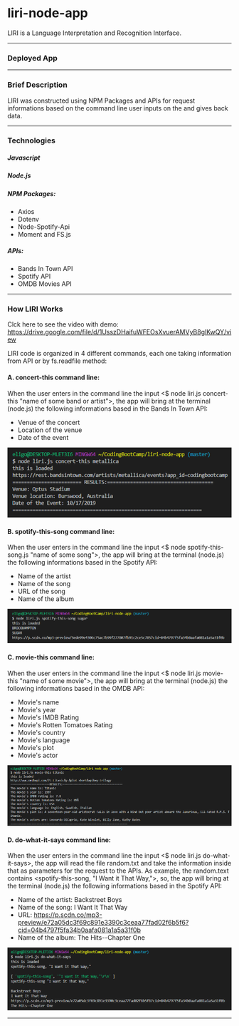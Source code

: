 # liri-node-app

LIRI is a Language Interpretation and Recognition Interface.

---

### Deployed App


---

### Brief Description

LIRI was constructed using NPM Packages and APIs for request informations based on the command line user inputs on the and gives back data.

---

### Technologies

##### Javascript
##### Node.js
##### NPM Packages: 
* Axios
* Dotenv
* Node-Spotify-Api
* Moment and FS.js
##### APIs: 
* Bands In Town API
* Spotify API 
* OMDB Movies API

---

### How LIRI Works

Clck here to see the video with demo: https://drive.google.com/file/d/1UsszDHaifuWFEOsXvuerAMVyB8glKwQY/view

LIRI code is organized in 4 different commands, each one taking information from API or by fs.readfile method:

#### A. concert-this command line:
When the user enters in the command line the input <$ node liri.js concert-this "name of some band or artist">, the app will bring at the terminal (node.js) the following informations based in the Bands In Town API:
* Venue of the concert
* Location of the venue
* Date of the event

![picture alt](/images/concert-this.png "Concert of a artist/band")

#### B. spotify-this-song command line:
When the user enters in the command line the input <$ node spotify-this-song.js "name of some song">, the app will bring at the terminal (node.js) the following informations based in the Spotify API:
* Name of the artist
* Name of the song
* URL of the song
* Name of the album

![picture alt](/images/spotify-this-song.png "Song of a artist/band")

#### C. movie-this command line:
When the user enters in the command line the input <$ node liri.js movie-this "name of some movie">, the app will bring at the terminal (node.js) the following informations based in the OMDB API:
* Movie's name
* Movie's year
* Movie's IMDB Rating
* Movie's Rotten Tomatoes Rating
* Movie's country
* Movie's language
* Movie's plot
* Movie's actor

![picture alt](/images/movie-this.png "Movies")

#### D. do-what-it-says command line:
When the user enters in the command line the input <$ node liri.js do-what-it-says>, the app will read the file random.txt and take the information inside that as parameters for the request to the APIs. 
As example, the random.text contains <spotify-this-song, "I Want it That Way,">, so, the app will bring at the terminal (node.js) the following informations based in the Spotify API:
* Name of the artist: Backstreet Boys
* Name of the song: I Want It That Way
* URL: https://p.scdn.co/mp3-preview/e72a05dc3f69c891e3390c3ceaa77fad02f6b5f6?cid=04b4797f5fa34b0aafa081a1a5a31f0b
* Name of the album: The Hits--Chapter One

![picture alt](/images/do-what-it-says.png "fs.readFile method")

---
